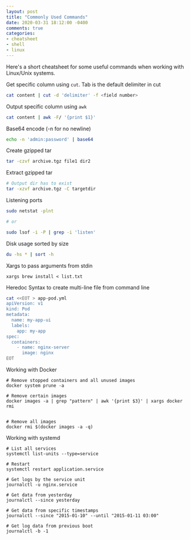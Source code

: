 ```yaml
---
layout: post
title: "Commonly Used Commands"
date: 2020-03-31 18:12:00 -0400
comments: true
categories:
- cheatsheet
- shell
- linux
---
```


Here's a short cheatsheet for some useful commands when working with Linux/Unix systems.


Get specific column using `cut`. Tab is the default delimiter in cut

```bash
cat content | cut -d 'delimiter' -f <field number>
```


Output specific column using `awk`

```bash
cat content | awk -F/ '{print $1}'
```


Base64 encode (-n for no newline)

```bash
echo -n 'admin:password' | base64
```


Create gzipped tar

```bash
tar -czvf archive.tgz file1 dir2
```


Extract gzipped tar

```bash
# Output dir has to exist
tar -xzvf archive.tgz -C targetdir
```

Listening ports
```bash
sudo netstat -plnt

# or

sudo lsof -i -P | grep -i 'listen'
```

Disk usage sorted by size
```bash
du -hs * | sort -h
```

Xargs to pass arguments from stdin

```
xargs brew install < list.txt
```

Heredoc Syntax to create multi-line file from command line

```bash
cat <<EOT > app-pod.yml
apiVersion: v1
kind: Pod
metadata:
  name: my-app-ui
  labels:
    app: my-app
spec:
  containers:
    - name: nginx-server
      image: nginx
EOT
```


Working with Docker
```
# Remove stopped containers and all unused images
docker system prune -a

# Remove certain images 
docker images -a | grep "pattern" | awk '{print $3}' | xargs docker rmi


# Remove all images
docker rmi $(docker images -a -q)

```

Working with systemd

```
# List all services
systemctl list-units --type=service

# Restart
systemctl restart application.service

# Get logs by the service unit
journalctl -u nginx.service

# Get data from yesterday
journalctl --since yesterday

# Get data from specific timestamps
journalctl --since "2015-01-10" --until "2015-01-11 03:00"

# Get log data from previous boot
journalctl -b -1

```